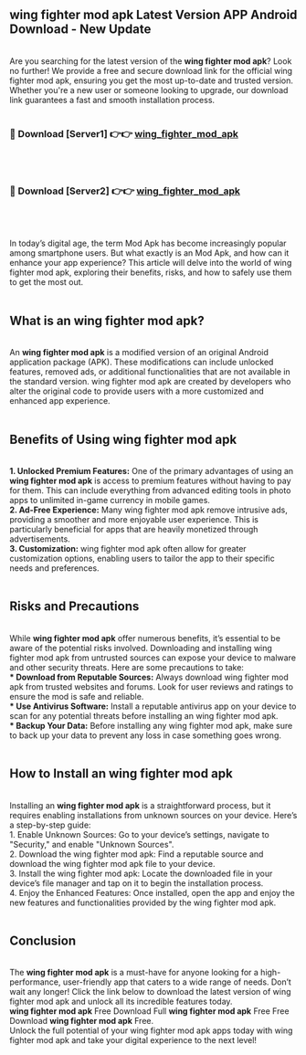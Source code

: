 ## wing fighter mod apk Latest Version APP Android Download - New Update
<br>
Are you searching for the latest version of the <strong>wing fighter mod apk</strong>? Look no further! We provide a free and secure download link for the official wing fighter mod apk, ensuring you get the most up-to-date and trusted version. Whether you're a new user or someone looking to upgrade, our download link guarantees a fast and smooth installation process.
<br>
<br>
<h3>🔴 Download [Server1] 👉👉 <a href="https://modyolo.store/wing+fighter+mod+apk">wing_fighter_mod_apk</a></h3><br>
<br>
<h3>🔴 Download [Server2] 👉👉 <a href="https://modyolo.store/wing+fighter+mod+apk">wing_fighter_mod_apk</a></h3><br>
<br>
<br>
In today’s digital age, the term Mod Apk has become increasingly popular among smartphone users. But what exactly is an Mod Apk, and how can it enhance your app experience? This article will delve into the world of wing fighter mod apk, exploring their benefits, risks, and how to safely use them to get the most out.
<br>
<br>
<h2>What is an wing fighter mod apk?</h2>
<br>
An <strong>wing fighter mod apk</strong> is a modified version of an original Android application package (APK). These modifications can include unlocked features, removed ads, or additional functionalities that are not available in the standard version. wing fighter mod apk are created by developers who alter the original code to provide users with a more customized and enhanced app experience.
<br>
<br>
<h2>Benefits of Using wing fighter mod apk</h2>
<br>
<strong> 1. Unlocked Premium Features:</strong> One of the primary advantages of using an <strong>wing fighter mod apk</strong> is access to premium features without having to pay for them. This can include everything from advanced editing tools in photo apps to unlimited in-game currency in mobile games.
<br>
<strong> 2. Ad-Free Experience:</strong> Many wing fighter mod apk remove intrusive ads, providing a smoother and more enjoyable user experience. This is particularly beneficial for apps that are heavily monetized through advertisements.
<br>
<strong> 3. Customization:</strong> wing fighter mod apk often allow for greater customization options, enabling users to tailor the app to their specific needs and preferences.
<br>
<br>
<h2>Risks and Precautions</h2>
<br>
While <strong>wing fighter mod apk</strong> offer numerous benefits, it’s essential to be aware of the potential risks involved. Downloading and installing wing fighter mod apk from untrusted sources can expose your device to malware and other security threats. Here are some precautions to take:
<br>
<strong> * Download from Reputable Sources:</strong> Always download wing fighter mod apk from trusted websites and forums. Look for user reviews and ratings to ensure the mod is safe and reliable.
<br>
<strong> * Use Antivirus Software:</strong> Install a reputable antivirus app on your device to scan for any potential threats before installing an wing fighter mod apk.
<br>
<strong> * Backup Your Data:</strong> Before installing any wing fighter mod apk, make sure to back up your data to prevent any loss in case something goes wrong.
<br>
<br>
<h2>How to Install an wing fighter mod apk</h2>
<br>
Installing an <strong>wing fighter mod apk</strong> is a straightforward process, but it requires enabling installations from unknown sources on your device. Here’s a step-by-step guide:
<br>
 1. Enable Unknown Sources: Go to your device’s settings, navigate to "Security," and enable "Unknown Sources".
<br>
 2. Download the wing fighter mod apk: Find a reputable source and download the wing fighter mod apk file to your device.
<br>
 3. Install the wing fighter mod apk: Locate the downloaded file in your device’s file manager and tap on it to begin the installation process.
<br>
 4. Enjoy the Enhanced Features: Once installed, open the app and enjoy the new features and functionalities provided by the wing fighter mod apk.
<br>
<br>
<h2><strong>Conclusion</strong></h2>
<br>
The <strong>wing fighter mod apk</strong> is a must-have for anyone looking for a high-performance, user-friendly app that caters to a wide range of needs. Don’t wait any longer! Click the link below to download the latest version of wing fighter mod apk and unlock all its incredible features today.
<br>
<strong>wing fighter mod apk</strong> Free Download Full <strong>wing fighter mod apk</strong> Free Free Download <strong>wing fighter mod apk</strong> Free.
<br>
Unlock the full potential of your wing fighter mod apk apps today with wing fighter mod apk and take your digital experience to the next level!